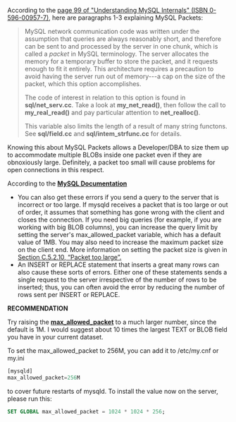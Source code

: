 According to the [page 99 of "Understanding MySQL Internals" (ISBN 0-596-00957-7)](http://rads.stackoverflow.com/amzn/click/0596009577), here are paragraphs 1-3 explaining MySQL Packets:

> MySQL network communication code was written under the assumption that queries are always reasonably short, and therefore can be sent to and processed by the server in one chunk, which is called a *packet* in MySQL terminology. The server allocates the memory for a temporary buffer to store the packet, and it requests enough to fit it entirely. This architecture requires a precaution to avoid having the server run out of memory---a cap on the size of the packet, which this option accomplishes.
>
> The code of interest in relation to this option is found in **sql/net_serv.cc**. Take a look at **my_net_read()**, then follow the call to **my_real_read()** and pay particular attention to **net_realloc()**.
>
> This variable also limits the length of a result of many string functons. See **sql/field.cc** and **sql/intem_strfunc.cc** for details.

Knowing this about MySQL Packets allows a Developer/DBA to size them up to accommodate multiple BLOBs inside one packet even if they are obnoxiously large. Definitely, a packet too small will cause problems for open connections in this respect.

According to the [**MySQL Documentation**](http://dev.mysql.com/doc/refman/5.5/en/gone-away.html)

- You can also get these errors if you send a query to the server that is incorrect or too large. If mysqld receives a packet that is too large or out of order, it assumes that something has gone wrong with the client and closes the connection. If you need big queries (for example, if you are working with big BLOB columns), you can increase the query limit by setting the server's max_allowed_packet variable, which has a default value of 1MB. You may also need to increase the maximum packet size on the client end. More information on setting the packet size is given in [Section C.5.2.10, “Packet too large”.](http://dev.mysql.com/doc/refman/5.5/en/packet-too-large.html)
- An INSERT or REPLACE statement that inserts a great many rows can also cause these sorts of errors. Either one of these statements sends a single request to the server irrespective of the number of rows to be inserted; thus, you can often avoid the error by reducing the number of rows sent per INSERT or REPLACE.

**RECOMMENDATION**

Try raising the [**max_allowed_packet**](http://dev.mysql.com/doc/refman/5.5/en/server-system-variables.html#sysvar_max_allowed_packet) to a much larger number, since the default is 1M. I would suggest about 10 times the largest TEXT or BLOB field you have in your current dataset.

To set the max_allowed_packet to 256M, you can add it to /etc/my.cnf or my.ini

```sql
[mysqld]
max_allowed_packet=256M
```

to cover future restarts of mysqld. To install the value now on the server, please run this:

```sql
SET GLOBAL max_allowed_packet = 1024 * 1024 * 256;
```